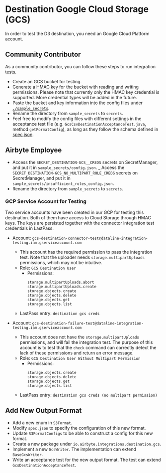 # Destination Google Cloud Storage (GCS)

In order to test the D3 destination, you need an Google Cloud Platform account.

## Community Contributor

As a community contributor, you can follow these steps to run integration tests.

- Create an GCS bucket for testing.
- Generate a [HMAC key](https://cloud.google.com/storage/docs/authentication/hmackeys) for the bucket with reading and writing permissions. Please note that currently only the HMAC key credential is supported. More credential types will be added in the future.
- Paste the bucket and key information into the config files under [`./sample_secrets`](./sample_secrets).
- Rename the directory from `sample_secrets` to `secrets`.
- Feel free to modify the config files with different settings in the acceptance test file (e.g. `GcsCsvDestinationAcceptanceTest.java`, method `getFormatConfig`), as long as they follow the schema defined in [spec.json](src/main/resources/spec.json).

## Airbyte Employee

- Access the `SECRET_DESTINATION-GCS__CREDS` secrets on SecretManager, and put it in `sample_secrets/config.json`.
_ Access the `SECRET_DESTINATION-GCS_NO_MULTIPART_ROLE_CREDS` secrets on SecretManager, and put it in `sample_secrets/insufficient_roles_config.json`.
- Rename the directory from `sample_secrets` to `secrets`.

### GCP Service Account for Testing
Two service accounts have been created in our GCP for testing this destination. Both of them have access to Cloud Storage through HMAC keys. The keys are persisted together with the connector integration test credentials in LastPass.

- Account: `gcs-destination-connector-test@dataline-integration-testing.iam.gserviceaccount.com`
  - This account has the required permission to pass the integration test. Note that the uploader needs `storage.multipartUploads` permissions, which may not be intuitive.
  - Role: `GCS Destination User`
    - Permissions:
      ```
      storage.multipartUploads.abort
      storage.multipartUploads.create
      storage.objects.create
      storage.objects.delete
      storage.objects.get
      storage.objects.list
      ```
  - LastPass entry: `destination gcs creds`

- Account: `gcs-destination-failure-test@dataline-integration-testing.iam.gserviceaccount.com`
  - This account does not have the `storage.multipartUploads` permissions, and will fail the integration test. The purpose of this account is to test that the `check` command can correctly detect the lack of these permissions and return an error message.
  - Role: `GCS Destination User Without Multipart Permission`
    - Permissions:
      ```
      storage.objects.create
      storage.objects.delete
      storage.objects.get
      storage.objects.list
      ```
  - LastPass entry: `destination gcs creds (no multipart permission)`

## Add New Output Format
- Add a new enum in `S3Format`.
- Modify `spec.json` to specify the configuration of this new format.
- Update `S3FormatConfigs` to be able to construct a config for this new format.
- Create a new package under `io.airbyte.integrations.destination.gcs`.
- Implement a new `GcsWriter`. The implementation can extend `BaseGcsWriter`.
- Write an acceptance test for the new output format. The test can extend `GcsDestinationAcceptanceTest`.
